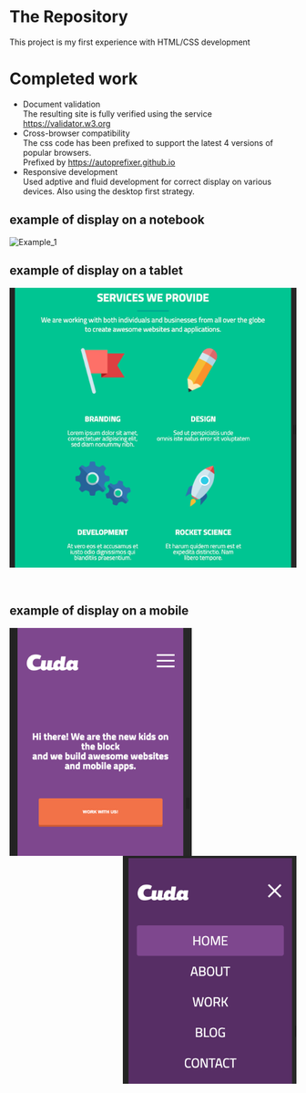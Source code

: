 # The Repository
This project is my first experience with HTML/CSS development
# Completed work
* Document validation   
The resulting site is fully verified using the service https://validator.w3.org
* Cross-browser compatibility  
The css code has been prefixed to support the latest 4 versions of popular browsers.  
Prefixed by https://autoprefixer.github.io
* Responsive development  
Used adptive and fluid development for correct display on various devices. Also using the desktop first strategy.
## example of display on a notebook
![Example_1](https://github.com/morozov312/Simple-HTML-CSS-development/raw/master/src/example_1.png)
## example of display on a tablet
<p align="center">
<img src="src/example_2.png" alt="example_2">
 </p><br> 
<h2> example of display on a mobile </h2>

<img height="400px" align="left" src="src/example_3.png" alt="example_3">
<img height="400px" align="right" src="src/example_4.png" alt="example_4">
 

